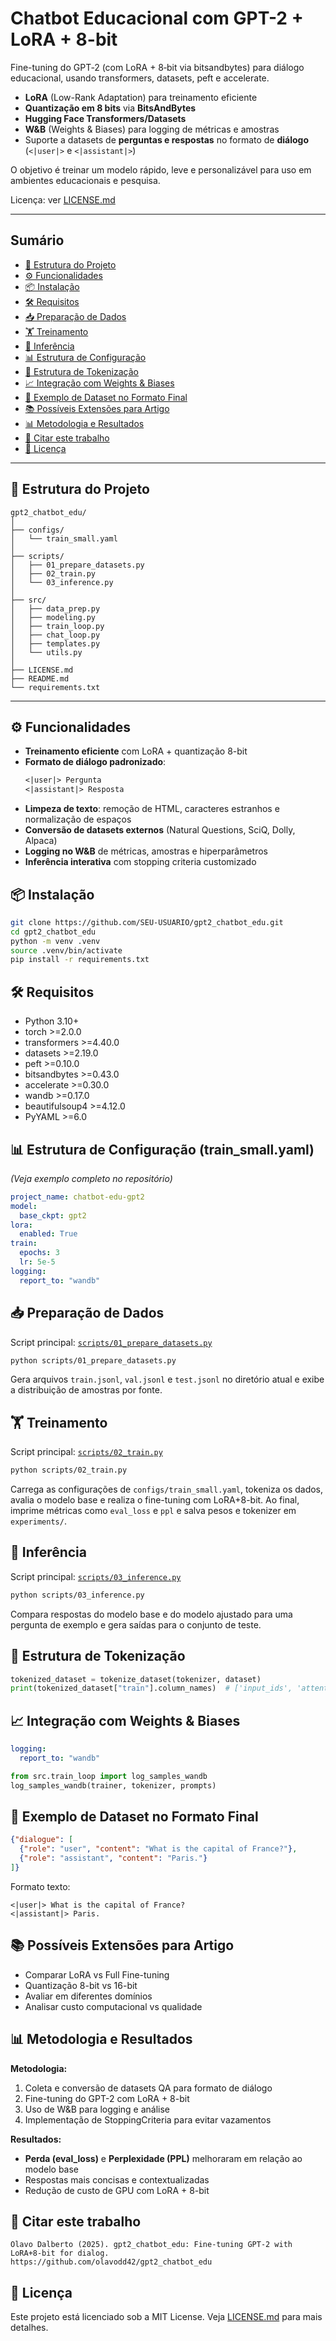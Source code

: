 # Chatbot Educacional com GPT-2 + LoRA + 8-bit

Fine-tuning do GPT‑2 (com LoRA + 8‑bit via bitsandbytes) para diálogo educacional, usando transformers, datasets, peft e accelerate.

- **LoRA** (Low-Rank Adaptation) para treinamento eficiente
- **Quantização em 8 bits** via **BitsAndBytes**
- **Hugging Face Transformers/Datasets**
- **W&B** (Weights & Biases) para logging de métricas e amostras
- Suporte a datasets de **perguntas e respostas** no formato de **diálogo** (`<|user|>` e `<|assistant|>`)

O objetivo é treinar um modelo rápido, leve e personalizável para uso em ambientes educacionais e pesquisa.

Licença: ver [LICENSE.md](LICENSE.md)

---

## Sumário

- [📂 Estrutura do Projeto](#-estrutura-do-projeto)
- [⚙️ Funcionalidades](#️-funcionalidades)
- [📦 Instalação](#-instalação)
- [🛠️ Requisitos](#️-requisitos)
- [📥 Preparação de Dados](#-preparação-de-dados)
- [🏋️ Treinamento](#-treinamento)
- [🤖 Inferência](#-inferência)
- [📊 Estrutura de Configuração](#-estrutura-de-configuração-train_smallyaml)
- [🧪 Estrutura de Tokenização](#-estrutura-de-tokenização)
- [📈 Integração com Weights & Biases](#-integração-com-weights--biases)
- [📜 Exemplo de Dataset no Formato Final](#-exemplo-de-dataset-no-formato-final)
- [📚 Possíveis Extensões para Artigo](#-possíveis-extensões-para-artigo)
- [📊 Metodologia e Resultados](#-metodologia-e-resultados)
- [📄 Citar este trabalho](#-citar-este-trabalho)
- [📜 Licença](#-licença)

---

## 📂 Estrutura do Projeto
```
gpt2_chatbot_edu/
│
├── configs/
│   └── train_small.yaml
│
├── scripts/
│   ├── 01_prepare_datasets.py
│   ├── 02_train.py
│   └── 03_inference.py
│
├── src/
│   ├── data_prep.py
│   ├── modeling.py
│   ├── train_loop.py
│   ├── chat_loop.py
│   ├── templates.py
│   └── utils.py
│
├── LICENSE.md
├── README.md
└── requirements.txt
```

---

## ⚙️ Funcionalidades

- **Treinamento eficiente** com LoRA + quantização 8-bit
- **Formato de diálogo padronizado**:
  ```txt
  <|user|> Pergunta
  <|assistant|> Resposta
  ```
- **Limpeza de texto**: remoção de HTML, caracteres estranhos e normalização de espaços
- **Conversão de datasets externos** (Natural Questions, SciQ, Dolly, Alpaca)
- **Logging no W&B** de métricas, amostras e hiperparâmetros
- **Inferência interativa** com stopping criteria customizado

## 📦 Instalação
```bash
git clone https://github.com/SEU-USUARIO/gpt2_chatbot_edu.git
cd gpt2_chatbot_edu
python -m venv .venv
source .venv/bin/activate
pip install -r requirements.txt
```

## 🛠️ Requisitos
- Python 3.10+
- torch >=2.0.0
- transformers >=4.40.0
- datasets >=2.19.0
- peft >=0.10.0
- bitsandbytes >=0.43.0
- accelerate >=0.30.0
- wandb >=0.17.0
- beautifulsoup4 >=4.12.0
- PyYAML >=6.0

## 📊 Estrutura de Configuração (train_small.yaml)
*(Veja exemplo completo no repositório)*

```yaml
project_name: chatbot-edu-gpt2
model:
  base_ckpt: gpt2
lora:
  enabled: True
train:
  epochs: 3
  lr: 5e-5
logging:
  report_to: "wandb"
```

## 📥 Preparação de Dados
Script principal: [`scripts/01_prepare_datasets.py`](scripts/01_prepare_datasets.py)
```bash
python scripts/01_prepare_datasets.py
```
Gera arquivos `train.jsonl`, `val.jsonl` e `test.jsonl` no diretório atual e exibe a distribuição de amostras por fonte.

## 🏋️ Treinamento
Script principal: [`scripts/02_train.py`](scripts/02_train.py)
```bash
python scripts/02_train.py
```
Carrega as configurações de `configs/train_small.yaml`, tokeniza os dados, avalia o modelo base e realiza o fine-tuning com LoRA+8-bit. Ao final, imprime métricas como `eval_loss` e `ppl` e salva pesos e tokenizer em `experiments/`.

## 🤖 Inferência
Script principal: [`scripts/03_inference.py`](scripts/03_inference.py)
```bash
python scripts/03_inference.py
```
Compara respostas do modelo base e do modelo ajustado para uma pergunta de exemplo e gera saídas para o conjunto de teste.

## 🧪 Estrutura de Tokenização
```python
tokenized_dataset = tokenize_dataset(tokenizer, dataset)
print(tokenized_dataset["train"].column_names)  # ['input_ids', 'attention_mask']
```

## 📈 Integração com Weights & Biases
```yaml
logging:
  report_to: "wandb"
```
```python
from src.train_loop import log_samples_wandb
log_samples_wandb(trainer, tokenizer, prompts)
```

## 📜 Exemplo de Dataset no Formato Final
```json
{"dialogue": [
  {"role": "user", "content": "What is the capital of France?"},
  {"role": "assistant", "content": "Paris."}
]}
```
Formato texto:
```
<|user|> What is the capital of France?
<|assistant|> Paris.
```

## 📚 Possíveis Extensões para Artigo
- Comparar LoRA vs Full Fine-tuning
- Quantização 8-bit vs 16-bit
- Avaliar em diferentes domínios
- Analisar custo computacional vs qualidade

## 📊 Metodologia e Resultados
**Metodologia:**
1. Coleta e conversão de datasets QA para formato de diálogo
2. Fine-tuning do GPT-2 com LoRA + 8-bit
3. Uso de W&B para logging e análise
4. Implementação de StoppingCriteria para evitar vazamentos

**Resultados:**
- **Perda (eval_loss)** e **Perplexidade (PPL)** melhoraram em relação ao modelo base
- Respostas mais concisas e contextualizadas
- Redução de custo de GPU com LoRA + 8-bit

## 📄 Citar este trabalho
```
Olavo Dalberto (2025). gpt2_chatbot_edu: Fine-tuning GPT-2 with LoRA+8-bit for dialog.
https://github.com/olavodd42/gpt2_chatbot_edu
```

## 📜 Licença
Este projeto está licenciado sob a MIT License. Veja [LICENSE.md](LICENSE.md) para mais detalhes.